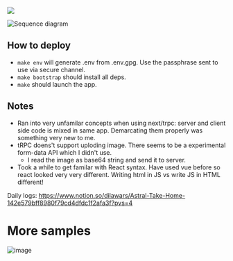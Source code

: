 ![](https://private-user-images.githubusercontent.com/895681/387902480-48e24c45-37d7-43c1-9ef4-d59a49c976d5.png?jwt=eyJhbGciOiJIUzI1NiIsInR5cCI6IkpXVCJ9.eyJpc3MiOiJnaXRodWIuY29tIiwiYXVkIjoicmF3LmdpdGh1YnVzZXJjb250ZW50LmNvbSIsImtleSI6ImtleTUiLCJleHAiOjE3MzIwNjk1MDYsIm5iZiI6MTczMjA2OTIwNiwicGF0aCI6Ii84OTU2ODEvMzg3OTAyNDgwLTQ4ZTI0YzQ1LTM3ZDctNDNjMS05ZWY0LWQ1OWE0OWM5NzZkNS5wbmc_WC1BbXotQWxnb3JpdGhtPUFXUzQtSE1BQy1TSEEyNTYmWC1BbXotQ3JlZGVudGlhbD1BS0lBVkNPRFlMU0E1M1BRSzRaQSUyRjIwMjQxMTIwJTJGdXMtZWFzdC0xJTJGczMlMkZhd3M0X3JlcXVlc3QmWC1BbXotRGF0ZT0yMDI0MTEyMFQwMjIwMDZaJlgtQW16LUV4cGlyZXM9MzAwJlgtQW16LVNpZ25hdHVyZT0zYWMwMmNhMTk4ODg3N2NiMDdiNzMyZWY2OWE2ZWVlMjkyYjBiMWExOGQzZjNmOTFkMmM2ZmRhNTcyNTBiZTdhJlgtQW16LVNpZ25lZEhlYWRlcnM9aG9zdCJ9.C8PvSQUKMiwSILtBdF8wTMP9c754SRe7Ib-cg3VEfKY)

![Sequence diagram](https://kroki.subcom.tech/plantuml/svg/eNqFkMFOwzAMhu95Cr8A44I49ICGJiGVA6267cZhprFo1jaObFfl8Uk2xMSJQyLF___b_rJVQ7FlnpyOIYKwkku5EvqQMBoclcS5csPd0-VVwW4K_QjtwMbAAoYjgfZCFDXXbua6gmOaGP0ftS7aoWt3FewpevhApccHoNizJ_8eIcz4SZB7nxKrbWwxlpMriZJsEsXn-t9sE7OtraGcNdgASXhO5q7x2wod2SKZmzRxVAJUeN03b7_jCsQLy4rirya9tM8UPyTF0OVdMvOMMnpe4_2MNpzxyzm3zUr-3G-VSHai)

## How to deploy

- `make env` will generate .env from .env.gpg. Use the passphrase sent to use
  via secure channel.
- `make bootstrap` should install all deps.
- `make` should launch the app.

## Notes

- Ran into very unfamilar concepts when using next/trpc: server and client side code is mixed in
  same app. Demarcating them properly was something very new to me.
- tRPC doens't support uploding image. There seems to be a experimental form-data API which I didn't
  use.
  - I read the image as base64 string and send it to server.
- Took a while to get familar with React syntax. Have used vue before so react looked very very
  different. Writing html in JS vs write JS in HTML different!

Daily logs: https://www.notion.so/dilawars/Astral-Take-Home-142e579bff8980f79cd4dfdc1f2afa3f?pvs=4

# More samples

![image](https://github.com/user-attachments/assets/f742c5e3-96e8-4121-8625-f13382bd40c2)
